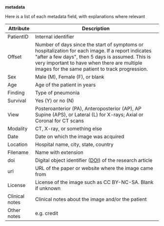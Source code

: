 **metadata**

Here is a list of each metadata field, with explanations where relevant

| Attribute | Description |
|------|-----|
| PatientID | Internal identifier |
| Offset | Number of days since the start of symptoms or hospitalization for each image. If a report indicates "after a few days", then 5 days is assumed. This is very important to have when there are multiple images for the same patient to track progression. |
| Sex | Male (M), Female (F), or blank |
| Age | Age of the patient in years |
| Finding | Type of pneumonia |
| Survival | Yes (Y) or no (N) |
| View | Posteroanterior (PA), Anteroposterior (AP), AP Supine (APS), or Lateral (L) for X-rays; Axial or Coronal for CT scans |
| Modality | CT, X-ray, or something else |
| Date | Date on which the image was acquired |
| Location | Hospital name, city, state, country |
| Filename | Name with extension |
| doi | Digital object identifier ([DOI](https://en.wikipedia.org/wiki/Digital_object_identifier)) of the research article |
| url | URL of the paper or website where the image came from |
| License | License of the image such as CC BY-NC-SA. Blank if unknown |
| Clinical notes | Clinical notes about the image and/or the patient |
| Other notes | e.g. credit |
